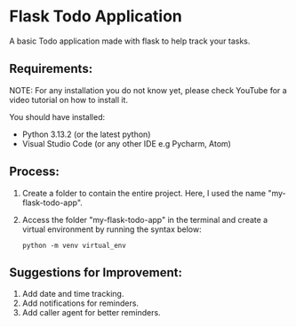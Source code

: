 # Flask Todo Application

A basic Todo application made with flask to help track your tasks.

## Requirements:

NOTE: For any installation you do not know yet, please check YouTube for a video tutorial on how to install it.

You should have installed:

- Python 3.13.2 (or the latest python)
- Visual Studio Code (or any other IDE e.g Pycharm, Atom)

## Process:

1. Create a folder to contain the entire project. Here, I used the name "my-flask-todo-app".

2. Access the folder "my-flask-todo-app" in the terminal and create a virtual environment by running the syntax below:

   `python -m venv virtual_env`

## Suggestions for Improvement:

1. Add date and time tracking.
2. Add notifications for reminders.
3. Add caller agent for better reminders.
